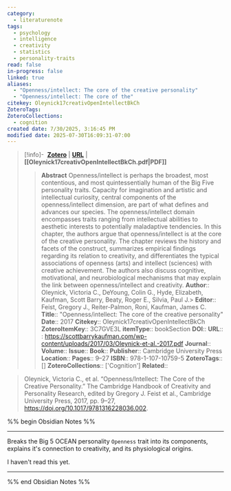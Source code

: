 ```yaml
---
category:
  - literaturenote
tags:
  - psychology
  - intelligence
  - creativity
  - statistics
  - personality-traits
read: false
in-progress: false
linked: true
aliases:
  - "Openness/intellect: The core of the creative personality"
  - "Openness/intellect: The core of the"
citekey: Oleynick17creativOpenIntellectBkCh
ZoteroTags: 
ZoteroCollections:
  - cognition
created date: 7/30/2025, 3:16:45 PM
modified date: 2025-07-30T16:09:31-07:00
---
```


> [!info]- &nbsp;[**Zotero**](zotero://select/library/items/3C7GVE3L)  | [**URL**](https://scottbarrykaufman.com/wp-content/uploads/2017/03/Oleynick-et-al.-2017.pdf) | **[[Oleynick17creativOpenIntellectBkCh.pdf|PDF]]**
>> **Abstract**
> Openness/intellect is perhaps the broadest, most contentious, and most quintessentially human of the Big Five personality traits. Capacity for imagination and artistic and intellectual curiosity, central components of the openness/intellect dimension, are part of what defines and advances our species. The openness/intellect domain encompasses traits ranging from intellectual abilities to aesthetic interests to potentially maladaptive tendencies. In this chapter, the authors argue that openness/intellect is at the core of the creative personality. The chapter reviews the history and facets of the construct, summarizes empirical findings regarding its relation to creativity, and differentiates the typical associations of openness (arts) and intellect (sciences) with creative achievement. The authors also discuss cognitive, motivational, and neurobiological mechanisms that may explain the link between openness/intellect and creativity.
> > **Author**:: Oleynick, Victoria C.,  DeYoung, Colin G.,  Hyde, Elizabeth,  Kaufman, Scott Barry,  Beaty, Roger E.,  Silvia, Paul J.> **Editor**:: Feist, Gregory J.,  Reiter-Palmon, Roni,  Kaufman, James C.
> **Title**:: "Openness/intellect: The core of the creative personality"
> **Date**:: 2017
> **Citekey**:: Oleynick17creativOpenIntellectBkCh
> **ZoteroItemKey**:: 3C7GVE3L
> **itemType**:: bookSection
> **DOI**:: 
> **URL**:: : https://scottbarrykaufman.com/wp-content/uploads/2017/03/Oleynick-et-al.-2017.pdf
> **Journal**:: 
> **Volume**:: 
> **Issue**:: 
> **Book**:: 
> **Publisher**:: Cambridge University Press
> **Location**:: 
> **Pages**:: 9–27
> **ISBN**:: 978-1-107-10759-5
> **ZoteroTags**:: []
> **ZoteroCollections**:: ['Cognition']
> **Related**::

>  Oleynick, Victoria C., et al. “Openness/Intellect: The Core of the Creative Personality.” The Cambridge Handbook of Creativity and Personality Research, edited by Gregory J. Feist et al., Cambridge University Press, 2017, pp. 9–27, https://doi.org/10.1017/9781316228036.002.

%% begin Obsidian Notes %%
___
Breaks the Big 5 OCEAN personality `Openness` trait into its components, explains it's connection to creativity, and its physiological origins.

I haven't read this yet.
___
%% end Obsidian Notes %%

